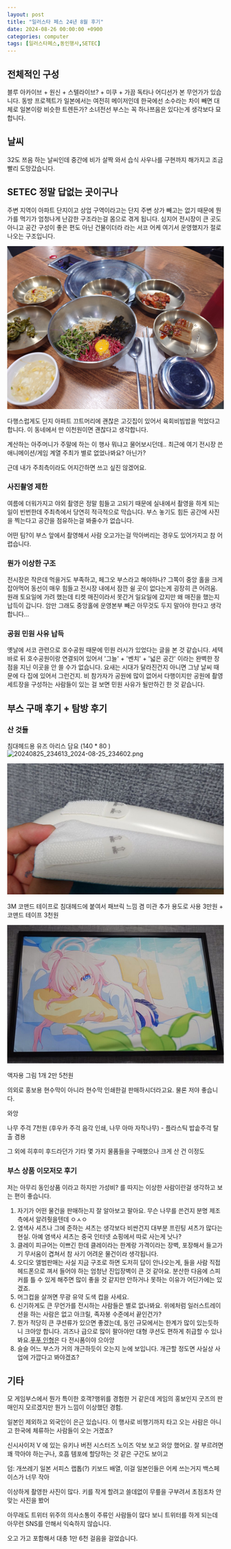 ```yaml
---
layout: post
title: "일러스타 페스 24년 8월 후기"
date: 2024-08-26 00:00:00 +0900
categories: computer
tags: [일러스타페스,동인행사,SETEC]
---
```

## 전체적인 구성

블루 아카이브 + 원신 + 스텔라이브? + 미쿠 + 가끔 독타나 어디선가 본 무언가가 있습니다.
동방 프로젝트가 일본에서는 여전히 메이저인데 한국에선 소수라는 차이 빼면 대체로 일본이랑 비슷한 트렌든가?
소녀전선 부스는 꼭 하나쯔음은 있다는게 생각보다 묘합니다.

## 날씨

32도 쯔음 하는 날씨인데 중간에 비가 살짝 와서 습식 사우나를 구현까지 해가지고 조금 빨리 도망갔습니다.

## SETEC 정말 답없는 곳이구나

주변 지역이 아파트 단지이고 상업 구역이라고는 단지 주변 상가 빼고는 없기 때문에 뭔가를 먹기가 엄청나게 난감한 구조라는걸 몸으로 겪게 됩니다. 심지어 전시장이 큰 곳도 아니고 공간 구성이 좋은 편도 아닌 건물이더라 라는 서코 어케 여기서 운영했지가 절로 나오는 구조입니다.

![20240825_232940_20240825_132400.JPG](/assets/20240825_232940_20240825_132400.JPG)

다행스럽게도 단지 아파트 끄트머리에 괜찮은 고깃집이 있어서 육회비빔밥을 먹었다고 합니다. 이 동네에서 만 이천원이면 괜찮다고 생각합니다.

계산하는 아주머니가 주말에 하는 이 행사 뭐냐고 물어보시던데.. 최근에 여기 전시장 쓴 애니메이션/게임 계열 주최가 별로 없었나봐요? 아닌가?

근데 내가 주최측이라도 어지간하면 쓰고 싶진 않겠어요.

### 사진촬영 제한

여름에 더워가지고 야외 촬영은 정말 힘들고 고되기 때문에 실내에서 촬영을 하게 되는 일이 빈번한데 주최측에서 당연히 적극적으로 막습니다. 부스 놓기도 힘든 공간에 사진을 찍는다고 공간을 점유하는걸 봐줄수가 없습니다.

어떤 팀?이 부스 앞에서 촬영해서 사람 오고가는걸 막아버리는 경우도 있어가지고 참 어렵습니다.

### 뭔가 이상한 구조

전시장은 작은데 먹을거도 부족하고, 페그오 부스라고 해야하나? 그쪽이 중앙 홀을 크게 잡아먹어 동선이 매우 힘들고 전시장 내에서 잠깐 쉴 곳이 없다는게 굉장히 큰 어려움. 원래 토요일에 가려 했는데 티켓 매진이라서 못간거 일요일에 갔지만 왜 매진을 했는지 납득이 갑니다. 암만 그래도 중앙홀에 운영본부 빼곤 아무것도 두지 말아야 한다고 생각합니다...

### 공원 민원 사유 납득

옛날에 서코 관련으로 호수공원 때문에 민원 러시가 있었다는 글을 본 것 같습니다. 세텍 바로 뒤 호수공원이랑 연결되어 있어서 '그늘' + '벤치' + '넓은 공간' 이라는 완벽한 장점을 지닌 이곳을 안 쓸 수가 없습니다. 요새는 시대가 달라진건지 아니면 그냥 날씨 때문에 다 집에 있어서 그런건지. 비 참가자가 공원에 많이 없어서 다행이지만 공원에 촬영 세트장을 구성하는 사람들이 있는 걸 보면 민원 사유가 될만하긴 한 것 같습니다.

## 부스 구매 후기 + 탐방 후기

### 산 것들

침대헤드용 유즈 아리스 담요 (140 * 80 )
![20240825_234613_2024-08-25_234602.png](/assets/20240825_234613_2024-08-25_234602.png)

![20240825_234618_2024-08-25_234609.png](/assets/20240825_234618_2024-08-25_234609.png)

3M 코맨드 테이프로 침대헤드에 붙여서 패브릭 느낌 겸 미관 추가 용도로 사용 3만원 + 코맨드 테이프 3천원

![20240825_234544_2024-08-25_231730.png](/assets/20240825_234544_2024-08-25_231730.png)

액자용 그림 1개 2만 5천원

의외로 홍보용 현수막이 아니라 현수막 인쇄한걸 판매하시더라고요. 물론 저야 좋습니다.

와앙

나무 주걱 7천원 (후우카 주걱 음각 인쇄, 나무 아마 자작나무) - 플라스틱 밥솥주걱 탈출 겸용

그 외에 히후미 후드라던가 기타 몇 가지 물품들을 구매했으나 크게 산 건 이정도

### 부스 상품 이모저모 후기

저는 아무리 동인상품 이라고 하지만 가성비? 를 따지는 이상한 사람이란걸 생각하고 보는 편이 좋습니다.

1. 자기가 어떤 물건을 판매하는지 잘 알아보고 팔아요. 무슨 나무를 쓴건지 분명 제조측에서 알려줫을텐데 ㅇㅅㅇ
2. 염색사 셔츠나 그에 준하는 셔츠는 생각보다 비싼건지 대부분 프린팅 셔츠가 많다는 현실. 아예 염색사 셔츠는 중국 인터넷 쇼핑에서 따로 사는게 낫나?
3. 클레이 피규어는 이쁘긴 한데 클레이라는 한계랑 가격이라는 장벽, 포장해서 들고가기 무서움이 겹쳐서 참 사기 어려운 물건이라 생각됩니다.
4. 오디오 앨범판매는 사실 지금 구조로 하면 도저히 답이 안나오는게, 들을 사람 직접 헤드폰으로 껴서 들어야 하는 엄청난 진입장벽이 큰 것 같아요. 분산한 다음에 스피커를 틀 수 있게 해주면 많이 좋을 것 같지만 안하거나 못하는 이유가 어딘가에는 있겠죠.
5. 머그컵을 살꺼면 무광 유약 도색 컵을 사세요.
6. 신기하게도 큰 무언가를 전시하는 사람들은 별로 없나봐요. 위에처럼 일러스트레이션을 하는 사람은 없고 아크릴, 족자봉 수준에서 끝인건가?
7. 뭔가 적당히 큰 쿠션류가 있으면 좋겠는데, 동인 규모에서는 한계가 많이 있는듯하니 크아앙 합니다. 괴즈나 급으로 많이 팔아야만 대형 쿠션도 편하게 취급할 수 있나봐요.[푸푸 인형](https://www.reddit.com/r/hatsune/comments/1bo6xgp/my_miku_fufu_came_in_the_mail/)은 다 전시품이야 으아앙
8. 슬슬 어느 부스가 거의 개근하듯이 오는지 눈에 보입니다. 개근할 정도면 사실상 사업에 가깝다고 봐야겠죠?

## 기타

모 게임부스에서 뭔가 특이한 호객?행위를 경험한 거 같은데 게임의 홍보인지 굿즈의 판매인지 모르겠지만 뭔가 느낌이 이상했던 경험.

일본인 제외하고 외국인이 은근 있습니다. 이 행사로 비행기까지 타고 오는 사람은 아니고 한국에 체류하는 사람들이 오는 거겠죠?

신시사이저 V 에 있는 유키나 버전 시스터즈 노이즈 악보 보고 와앙 했어요. 잘 부르려면 꽤 깍아야 하는구나, 호흡 템포에 할당하는 것 같은 구간도 보이고

덤: 개쓰레기 일본 서피스 랩톱(?) 키보드 배열, 이걸 일본인들은 어케 쓰는거지 백스페이스가 너무 작아

이상하게 촬영한 사진이 많다. 키를 작게 할려고 쓸데없이 무릎을 구부려서 초점조차 안맞는 사진을 봤어

아무래도 트위터 위주의 의사소통이 주류인 사람들이 많다 보니 트위터를 하게 되는데 아무런 SNS를 안해서 익숙하지 않습니다.

오고 가고 포함해서 대충 1만 6천 걸음을 걸었습니다.
